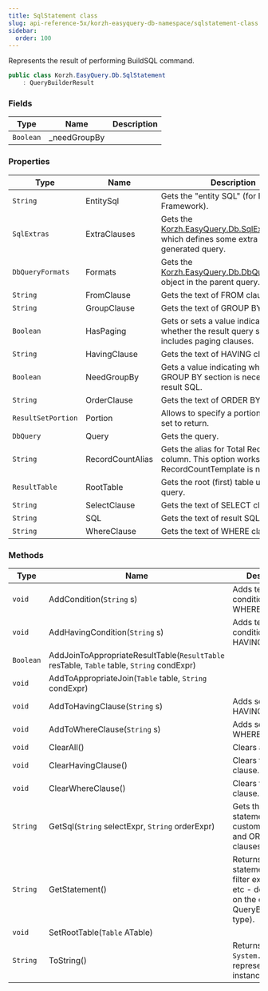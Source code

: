 ```yaml
---
title: SqlStatement class
slug: api-reference-5x/korzh-easyquery-db-namespace/sqlstatement-class
sidebar:
  order: 100
---
```


Represents the result of performing BuildSQL command.
```csharp
public class Korzh.EasyQuery.Db.SqlStatement
    : QueryBuilderResult

```

### Fields

| Type | Name | Description | 
| --- | --- | --- | 
| `Boolean` | _needGroupBy |  | 


### Properties

| Type | Name | Description | 
| --- | --- | --- | 
| `String` | EntitySql | Gets the "entity SQL" (for Entity Framework). | 
| `SqlExtras` | ExtraClauses | Gets the [Korzh.EasyQuery.Db.SqlExtras](///easyquery/docs/api-reference-5x/korzh-easyquery-db-namespace/sqlextras-class) object which defines some extra clauses of generated query. | 
| `DbQueryFormats` | Formats | Gets the [Korzh.EasyQuery.Db.DbQueryFormats](///easyquery/docs/api-reference-5x/korzh-easyquery-db-namespace/dbqueryformats-class) object in the parent query. | 
| `String` | FromClause | Gets the text of FROM clause. | 
| `String` | GroupClause | Gets the text of GROUP BY clause. | 
| `Boolean` | HasPaging | Gets or sets a value indicating whether the result query statement includes paging clauses. | 
| `String` | HavingClause | Gets the text of HAVING clause. | 
| `Boolean` | NeedGroupBy | Gets a value indicating whether GROUP BY section is necessary in result SQL. | 
| `String` | OrderClause | Gets the text of ORDER BY clause. | 
| `ResultSetPortion` | Portion | Allows to specify a portion of result set to return. | 
| `DbQuery` | Query | Gets the query. | 
| `String` | RecordCountAlias | Gets the alias for Total Records column.  This option works only if RecordCountTemplate is not empty | 
| `ResultTable` | RootTable | Gets the root (first) table used in query. | 
| `String` | SelectClause | Gets the text of SELECT clause. | 
| `String` | SQL | Gets the text of result SQL statement. | 
| `String` | WhereClause | Gets the text of WHERE clause. | 


### Methods

| Type | Name | Description | 
| --- | --- | --- | 
| `void` | AddCondition(`String` s) | Adds text of some condition to WHERE clause. | 
| `void` | AddHavingCondition(`String` s) | Adds text of some condition to HAVING clause. | 
| `Boolean` | AddJoinToAppropriateResultTable(`ResultTable` resTable, `Table` table, `String` condExpr) |  | 
| `void` | AddToAppropriateJoin(`Table` table, `String` condExpr) |  | 
| `void` | AddToHavingClause(`String` s) | Adds some text to HAVING clause. | 
| `void` | AddToWhereClause(`String` s) | Adds some text to WHERE clause. | 
| `void` | ClearAll() | Clears all clauses. | 
| `void` | ClearHavingClause() | Clears the HAVING clause. | 
| `void` | ClearWhereClause() | Clears the WHERE clause. | 
| `String` | GetSql(`String` selectExpr, `String` orderExpr) | Gets the SQL statement with custom SELECT and ORDER BY clauses. | 
| `String` | GetStatement() | Returns the statement (SQL, filter expression, etc - depending on the concrete QueryBuilderResult type). | 
| `void` | SetRootTable(`Table` ATable) |  | 
| `String` | ToString() | Returns a `System.String` that represents this instance. |
